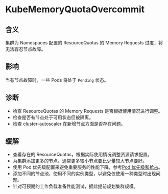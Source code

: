 
# KubeMemoryQuotaOvercommit

## 含义


集群为 Namespaces 配置的 ResourceQuotas 的 Memory Requests 过度，将无法容忍节点故障。

## 影响

当有节点故障时，一些 Pods 将处于 `Pending` 状态。

## 诊断

- 检查 ResourceQuotas 的 Memory Requests 是否根据使用情况进行调整。
- 检查是否有节点处于可用状态但被隔离。
- 检查 cluster-autoscaler 在新增节点方面是否存在问题。

## 缓解

- 查看存在的 ResourceQuotas，根据实际使用情况调整资源请求配置。
- 为集群添加更多的节点。通常更多较小节点要比少量较大节点要好。
- 使用 Pod 优先级配置来避免重要服务的性能下降，参考[Pod 优先级和抢占](https://kubernetes.io/zh-cn/docs/concepts/scheduling-eviction/pod-priority-preemption/)。
- 添加不同的节点池，使用不同的实例类型，以避免仅使用一种类型时出现问题。
- 针对可预期的工作负载准备性能测试，据此提前规划集群规模。